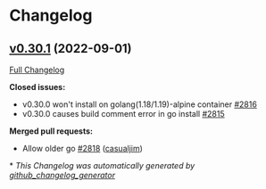 # Changelog

## [v0.30.1](https://github.com/ianchen0119/go-swagger/tree/v0.30.1) (2022-09-01)

[Full Changelog](https://github.com/ianchen0119/go-swagger/compare/v0.30.0...v0.30.1)

**Closed issues:**

- v0.30.0 won't install on golang\(1.18/1.19\)-alpine container [\#2816](https://github.com/ianchen0119/go-swagger/issues/2816)
- v0.30.0 causes build comment error in go install [\#2815](https://github.com/ianchen0119/go-swagger/issues/2815)

**Merged pull requests:**

- Allow older go [\#2818](https://github.com/ianchen0119/go-swagger/pull/2818) ([casualjim](https://github.com/casualjim))



\* *This Changelog was automatically generated by [github_changelog_generator](https://github.com/github-changelog-generator/github-changelog-generator)*
